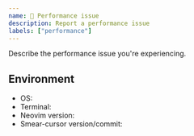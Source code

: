 ```yaml
---
name: 🐌 Performance issue
description: Report a performance issue
labels: ["performance"]
---
```


Describe the performance issue you're experiencing.

## Environment

- OS:
- Terminal:
- Neovim version:
- Smear-cursor version/commit:
